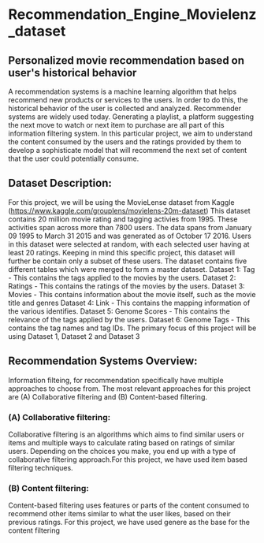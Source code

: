 # Recommendation_Engine_Movielenz_dataset

## Personalized movie recommendation based on user's historical behavior

A recommendation systems is a machine learning algorithm that helps recommend new products or services to the users. In order to do this, the historical behavior of the user is collected and analyzed. Recommender systems are widely used today. Generating a playlist, a platform suggesting the next move to watch or next item to purchase are all part of this information filtering system.
In this particular project, we aim to understand the content consumed by the users and the ratings provided by them to develop a sophisticate model that will recommend the next set of content that the user could potentially consume.

## Dataset Description:
For this project, we will be using the MovieLense dataset from Kaggle
(https://www.kaggle.com/grouplens/movielens-20m-dataset)
This dataset contains 20 million movie rating and tagging activies from 1995. These activities span across more than 7800 users. The data spans from January 09 1995 to March 31 2015 and was generated as of October 17 2016. Users in this dataset were selected at random, with each selected user having at least 20 ratings.
Keeping in mind this specific project, this dataset will further be contain only a subset of these users. The dataset contains five different tables which were merged to form a master dataset.
Dataset 1: Tag - This contains the tags applied to the movies by the users. Dataset 2: Ratings - This contains the ratings of the movies by the users. Dataset 3: Movies - This contains information about the movie itself, such as the movie title and genres Dataset 4: Link - This contains the mapping information of the various identifies. Dataset 5: Genome Scores - This contains the relevance of the tags applied by the users. Dataset 6: Genome Tags - This contains the tag names and tag IDs.
The primary focus of this project will be using Dataset 1, Dataset 2 and Dataset 3
## Recommendation Systems Overview:
Information filteing, for recommendation specifically have multiple approaches to choose from. The most relevant approaches for this project are 
(A) Collaborative filtering and (B) Content-based filtering.

### (A) Collaborative filtering:
Collaborative filtering is an algorithms which aims to find similar users or items and multiple ways to calculate rating based on ratings of similar users. Depending on the choices you make, you end up with a type of collaborative filtering approach.For this project, we have used item based filtering techniques.
### (B) Content filtering:
Content-based filtering uses features or parts of the content consumed to recommend other items similar to what the user likes, based on their previous ratings. For this project, we have used genere as the base for the content filtering
